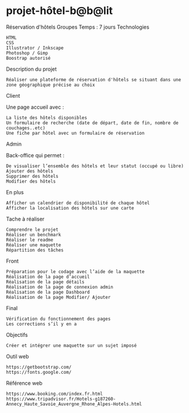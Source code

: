 # projet-hôtel-b@b@lit
Réservation d'hôtels
Groupes
Temps : 7 jours
Technologies

    HTML
    CSS
    Illustrator / Inkscape
    Photoshop / Gimp
    Boostrap autorisé

Description du projet

    Réaliser une plateforme de réservation d'hôtels se situant dans une zone géographique précise au choix

Client

Une page accueil avec :

    La liste des hôtels disponibles
    Un formulaire de recherche (date de départ, date de fin, nombre de couchages..etc)
    Une fiche par hôtel avec un formulaire de réservation

Admin

Back-office qui permet :

    De visualiser l’ensemble des hôtels et leur statut (occupé ou libre)
    Ajouter des hôtels
    Supprimer des hôtels
    Modifier des hôtels

En plus

    Afficher un calendrier de disponibilité de chaque hôtel
    Afficher la localisation des hôtels sur une carte

Tache à réaliser

    Comprendre le projet
    Réaliser un benchmark
    Réaliser le readme
    Réaliser une maquette
    Répartition des tâches

Front

    Préparation pour le codage avec l’aide de la maquette
    Réalisation de la page d’accueil
    Réalisation de la page détails
    Réalisation de la page de connexion admin
    Réalisation de la page Dashboard
    Réalisation de la page Modifier/ Ajouter

Final

    Vérification du fonctionnement des pages
    Les corrections s’il y en a

Objectifs

    Créer et intégrer une maquette sur un sujet imposé

Outil web

    https://getbootstrap.com/
    https://fonts.google.com/

Référence web

    https://www.booking.com/index.fr.html
    https://www.tripadvisor.fr/Hotels-g187260-Annecy_Haute_Savoie_Auvergne_Rhone_Alpes-Hotels.html

